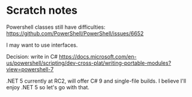# Scratch notes

Powershell classes still have difficulties: https://github.com/PowerShell/PowerShell/issues/6652

I may want to use interfaces.

Decision: write in C#
https://docs.microsoft.com/en-us/powershell/scripting/dev-cross-plat/writing-portable-modules?view=powershell-7

.NET 5 currently at RC2, will offer C# 9 and single-file builds. I believe I'll enjoy .NET 5 so let's go with that.
